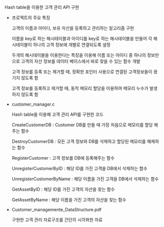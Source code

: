 Hash table을 이용한 고객 관리 API 구현

- 프로젝트의 주요 특징

  고객의 이름과 아이디, 보유 자산을 등록하고 관리하는 알고리즘 구현

  이름을 key로 하는 해시테이블과 아이디를 key로 하는 해시테이블을 만들어 각 해시테이블이 하나의 고객 정보에 개별로 연결되도록 설정

  두개의 해시테이블을 이용한다는 특징을 이용해 이름 또는 아이디 중 하나의 정보만으로 고객의 자산 정보를 데이터 베이스에서 바로 찾을 수 있는 함수 개발

  고객 정보를 등록 또는 제거할 때, 정확한 포인터 사용으로 연결된 고객정보들이 끊기지 않도록 함

  고객 정보를 등록하고 제거할 때, 동적 메모리 할당을 이용하여 메모리 누수가 발생하지 않도록 함




- customer_manager.c
  
  Hash table을 이용해 고객 관리 API를 구현한 코드

  CreateCustomerDB : Customer DB를 만들 때 가장 처음으로 메모리를 할당 해주는 함수

  DestroyCustomerDB : 모든 고객 정보와 DB를 삭제하고 할당된 메모리를 해제하는 함수

  RegisterCustomer : 고객 정보를 DB에 등록해주는 함수

  UnregisterCustomerByID : 해당 ID를 가진 고객을 DB에서 삭제하는 함수

  UnregisterCustomerByName : 해당 이름을 가진 고객을 DB에서 삭제하는 함수

  GetAssetByID : 해당 ID를 가진 고객의 자산을 찾는 함수

  GetAssetByName :   해당 이름을 가진 고객의 자산을 찾는 함수




- Customer_managemente_DataStructure.pdf

  구현한 고객 관리 자료구조를 간단히 시각화한 자료

